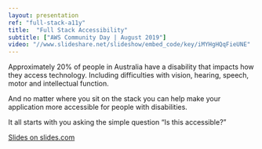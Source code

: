 ```yaml
---
layout: presentation
ref: "full-stack-a11y"
title:  "Full Stack Accessibility"
subtitle: ["AWS Community Day | August 2019"]
video: "//www.slideshare.net/slideshow/embed_code/key/iMYHgHQqFieUNE"
---
```


Approximately 20% of people in Australia have a disability that impacts how they access technology. Including difficulties with vision, hearing, speech, motor and intellectual function.

And no matter where you sit on the stack you can help make your application more accessible for people with disabilities.

It all starts with you asking the simple question “Is this accessible?”

[Slides on slides.com](https://www.slideshare.net/RhianaHeath/full-stack-accessibility)
